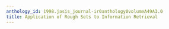 ```yaml
---
anthology_id: 1998.jasis_journal-ir0anthology0volumeA49A3.0
title: Application of Rough Sets to Information Retrieval
---
```

